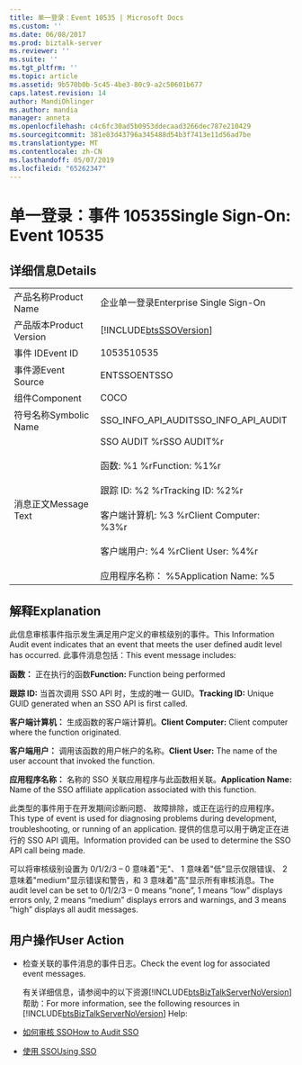 ```yaml
---
title: 单一登录：Event 10535 | Microsoft Docs
ms.custom: ''
ms.date: 06/08/2017
ms.prod: biztalk-server
ms.reviewer: ''
ms.suite: ''
ms.tgt_pltfrm: ''
ms.topic: article
ms.assetid: 9b570b0b-5c45-4be3-80c9-a2c50601b677
caps.latest.revision: 14
author: MandiOhlinger
ms.author: mandia
manager: anneta
ms.openlocfilehash: c4c6fc30ad5b0953ddecaad3266dec787e210429
ms.sourcegitcommit: 381e83d43796a345488d54b3f7413e11d56ad7be
ms.translationtype: MT
ms.contentlocale: zh-CN
ms.lasthandoff: 05/07/2019
ms.locfileid: "65262347"
---
```

# <a name="single-sign-on-event-10535"></a><span data-ttu-id="77e76-102">单一登录：事件 10535</span><span class="sxs-lookup"><span data-stu-id="77e76-102">Single Sign-On: Event 10535</span></span>
## <a name="details"></a><span data-ttu-id="77e76-103">详细信息</span><span class="sxs-lookup"><span data-stu-id="77e76-103">Details</span></span>  

|                 |                                                                                                                                                                       |
|-----------------|-----------------------------------------------------------------------------------------------------------------------------------------------------------------------|
|  <span data-ttu-id="77e76-104">产品名称</span><span class="sxs-lookup"><span data-stu-id="77e76-104">Product Name</span></span>   |                                                                       <span data-ttu-id="77e76-105">企业单一登录</span><span class="sxs-lookup"><span data-stu-id="77e76-105">Enterprise Single Sign-On</span></span>                                                                       |
| <span data-ttu-id="77e76-106">产品版本</span><span class="sxs-lookup"><span data-stu-id="77e76-106">Product Version</span></span> |                                                      [!INCLUDE[btsSSOVersion](../includes/btsssoversion-md.md)]                                                       |
|    <span data-ttu-id="77e76-107">事件 ID</span><span class="sxs-lookup"><span data-stu-id="77e76-107">Event ID</span></span>     |                                                                                 <span data-ttu-id="77e76-108">10535</span><span class="sxs-lookup"><span data-stu-id="77e76-108">10535</span></span>                                                                                 |
|  <span data-ttu-id="77e76-109">事件源</span><span class="sxs-lookup"><span data-stu-id="77e76-109">Event Source</span></span>   |                                                                                <span data-ttu-id="77e76-110">ENTSSO</span><span class="sxs-lookup"><span data-stu-id="77e76-110">ENTSSO</span></span>                                                                                 |
|    <span data-ttu-id="77e76-111">组件</span><span class="sxs-lookup"><span data-stu-id="77e76-111">Component</span></span>    |                                                                                  <span data-ttu-id="77e76-112">CO</span><span class="sxs-lookup"><span data-stu-id="77e76-112">CO</span></span>                                                                                   |
|  <span data-ttu-id="77e76-113">符号名称</span><span class="sxs-lookup"><span data-stu-id="77e76-113">Symbolic Name</span></span>  |                                                                          <span data-ttu-id="77e76-114">SSO_INFO_API_AUDIT</span><span class="sxs-lookup"><span data-stu-id="77e76-114">SSO_INFO_API_AUDIT</span></span>                                                                           |
|  <span data-ttu-id="77e76-115">消息正文</span><span class="sxs-lookup"><span data-stu-id="77e76-115">Message Text</span></span>   | <span data-ttu-id="77e76-116">SSO AUDIT %r</span><span class="sxs-lookup"><span data-stu-id="77e76-116">SSO AUDIT%r</span></span><br /><br /> <span data-ttu-id="77e76-117">函数: %1 %r</span><span class="sxs-lookup"><span data-stu-id="77e76-117">Function: %1%r</span></span><br /><br /> <span data-ttu-id="77e76-118">跟踪 ID: %2 %r</span><span class="sxs-lookup"><span data-stu-id="77e76-118">Tracking ID: %2%r</span></span><br /><br /> <span data-ttu-id="77e76-119">客户端计算机: %3 %r</span><span class="sxs-lookup"><span data-stu-id="77e76-119">Client Computer: %3%r</span></span><br /><br /> <span data-ttu-id="77e76-120">客户端用户: %4 %r</span><span class="sxs-lookup"><span data-stu-id="77e76-120">Client User: %4%r</span></span><br /><br /> <span data-ttu-id="77e76-121">应用程序名称： %5</span><span class="sxs-lookup"><span data-stu-id="77e76-121">Application Name: %5</span></span> |

## <a name="explanation"></a><span data-ttu-id="77e76-122">解释</span><span class="sxs-lookup"><span data-stu-id="77e76-122">Explanation</span></span>  
 <span data-ttu-id="77e76-123">此信息审核事件指示发生满足用户定义的审核级别的事件。</span><span class="sxs-lookup"><span data-stu-id="77e76-123">This Information Audit event indicates that an event that meets the user defined audit level has occurred.</span></span> <span data-ttu-id="77e76-124">此事件消息包括：</span><span class="sxs-lookup"><span data-stu-id="77e76-124">This event message includes:</span></span>  

 <span data-ttu-id="77e76-125">**函数：** 正在执行的函数</span><span class="sxs-lookup"><span data-stu-id="77e76-125">**Function:** Function being performed</span></span>  

 <span data-ttu-id="77e76-126">**跟踪 ID:** 当首次调用 SSO API 时，生成的唯一 GUID。</span><span class="sxs-lookup"><span data-stu-id="77e76-126">**Tracking ID:** Unique GUID generated when an SSO API is first called.</span></span>  

 <span data-ttu-id="77e76-127">**客户端计算机：** 生成函数的客户端计算机。</span><span class="sxs-lookup"><span data-stu-id="77e76-127">**Client Computer:** Client computer where the function originated.</span></span>  

 <span data-ttu-id="77e76-128">**客户端用户：** 调用该函数的用户帐户的名称。</span><span class="sxs-lookup"><span data-stu-id="77e76-128">**Client User:** The name of the user account that invoked the function.</span></span>  

 <span data-ttu-id="77e76-129">**应用程序名称：** 名称的 SSO 关联应用程序与此函数相关联。</span><span class="sxs-lookup"><span data-stu-id="77e76-129">**Application Name:** Name of the SSO affiliate application associated with this function.</span></span>  

 <span data-ttu-id="77e76-130">此类型的事件用于在开发期间诊断问题、 故障排除，或正在运行的应用程序。</span><span class="sxs-lookup"><span data-stu-id="77e76-130">This type of event is used for diagnosing problems during development, troubleshooting, or running of an application.</span></span> <span data-ttu-id="77e76-131">提供的信息可以用于确定正在进行的 SSO API 调用。</span><span class="sxs-lookup"><span data-stu-id="77e76-131">Information provided can be used to determine the SSO API call being made.</span></span>  

 <span data-ttu-id="77e76-132">可以将审核级别设置为 0/1/2/3 – 0 意味着"无"、 1 意味着"低"显示仅限错误、 2 意味着"medium"显示错误和警告，和 3 意味着"高"显示所有审核消息。</span><span class="sxs-lookup"><span data-stu-id="77e76-132">The audit level can be set to 0/1/2/3 – 0 means “none”, 1 means “low” displays errors only, 2 means “medium” displays errors and warnings, and 3 means “high” displays all audit messages.</span></span>  

## <a name="user-action"></a><span data-ttu-id="77e76-133">用户操作</span><span class="sxs-lookup"><span data-stu-id="77e76-133">User Action</span></span>  

- <span data-ttu-id="77e76-134">检查关联的事件消息的事件日志。</span><span class="sxs-lookup"><span data-stu-id="77e76-134">Check the event log for associated event messages.</span></span>  

  <span data-ttu-id="77e76-135">有关详细信息，请参阅中的以下资源[!INCLUDE[btsBizTalkServerNoVersion](../includes/btsbiztalkservernoversion-md.md)]帮助：</span><span class="sxs-lookup"><span data-stu-id="77e76-135">For more information, see the following resources in [!INCLUDE[btsBizTalkServerNoVersion](../includes/btsbiztalkservernoversion-md.md)] Help:</span></span>  

- [<span data-ttu-id="77e76-136">如何审核 SSO</span><span class="sxs-lookup"><span data-stu-id="77e76-136">How to Audit SSO</span></span>](../core/how-to-audit-sso.md)  

- [<span data-ttu-id="77e76-137">使用 SSO</span><span class="sxs-lookup"><span data-stu-id="77e76-137">Using SSO</span></span>](../core/using-sso.md)
